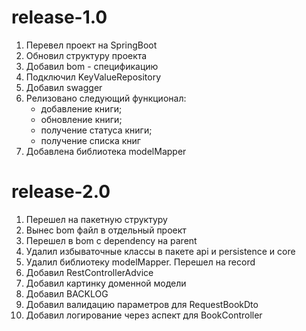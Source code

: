 # release-1.0
1. Перевел проект на SpringBoot
2. Обновил структуру проекта
3. Добавил bom - спецификацию
4. Подключил KeyValueRepository
5. Добавил swagger
6. Релизовано следующий функционал:
   - добавление книги;
   - обновление книги;
   - получение статуса книги;
   - получение списка книг
7. Добавлена библиотека modelMapper

# release-2.0
1. Перешел на пакетную структуру
2. Вынес bom файл в отдельный проект
3. Перешел в bom с dependency на parent
4. Удалил избываточные классы в пакете api и persistence и core
5. Удалил библиотеку modelMapper. Перешел на record
6. Добавил RestControllerAdvice
7. Добавил картинку доменной модели
8. Добавил BACKLOG
9. Добавил валидацию параметров для RequestBookDto
10. Добавил логирование через аспект для BookController

